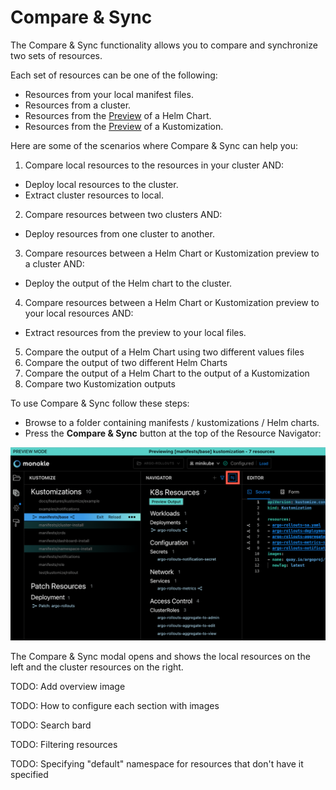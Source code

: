 # Compare & Sync

The Compare & Sync functionality allows you to compare and synchronize two sets of resources.

Each set of resources can be one of the following:
- Resources from your local manifest files.
- Resources from a cluster.
- Resources from the [Preview](helm.md) of a Helm Chart.
- Resources from the [Preview](kustomize.md) of a Kustomization.

Here are some of the scenarios where Compare & Sync can help you:
1. Compare local resources to the resources in your cluster AND:
  - Deploy local resources to the cluster.
  - Extract cluster resources to local.
2. Compare resources between two clusters AND:
  - Deploy resources from one cluster to another.
3. Compare resources between a Helm Chart or Kustomization preview to a cluster AND:
  - Deploy the output of the Helm chart to the cluster.
4. Compare resources between a Helm Chart or Kustomization preview to your local resources AND:
  - Extract resources from the preview to your local files.
5. Compare the output of a Helm Chart using two different values files
6. Compare the output of two different Helm Charts
7. Compare the output of a Helm Chart to the output of a Kustomization
8. Compare two Kustomization outputs

To use Compare & Sync follow these steps:

- Browse to a folder containing manifests / kustomizations / Helm charts.
- Press the **Compare & Sync** button at the top of the Resource Navigator:

![Compare & Sync](img/cluster-compare-button-1.6.0.png)

The Compare & Sync modal opens and shows the local resources on the left and the cluster resources on the right. 

TODO: Add overview image

TODO: How to configure each section with images

TODO: Search bard

TODO: Filtering resources

TODO: Specifying "default" namespace for resources that don't have it specified
